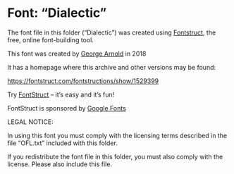 ﻿# Font: “Dialectic”

The font file in this folder (“Dialectic”) was created using [Fontstruct](https://fontstruct.com), the free, online font-building tool.

This font was created by [George Arnold](https://fontstruct.com/fontstructors/148542/bufb) in 2018

It has a homepage where this archive and other versions may be found: 

https://fontstruct.com/fontstructions/show/1529399


Try [FontStruct](https://fontstruct.com) – it’s easy and it’s fun!

FontStruct is sponsored by [Google Fonts](https://fonts.google.com)

LEGAL NOTICE:

In using this font you must comply with the licensing terms
described in the file “OFL.txt” included with this folder.

If you redistribute the font file in this folder, you must also
comply with the license.  Please also include this file.

